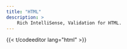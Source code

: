 ```yaml
---
title: "HTML"
description: >
    Rich IntelliSense, Validation for HTML.
---
```


{{<  t/codeeditor lang="html" >}}
